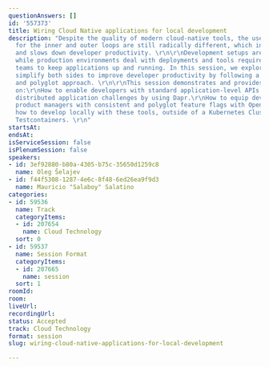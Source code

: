 ```yaml
---
questionAnswers: []
id: '557373'
title: Wiring Cloud Native applications for local development
description: "Despite the quality of modern cloud-native tools, the user experience
  for the inner and outer loops are still radically different, which introduces friction
  and slows down developer productivity. \r\n\r\nDevelopment setups are application-centric,
  while production environments deal with deployments and tools required for operations
  teams to keep applications up and running. In this session, we explore tools to
  simplify both sides to improve developer productivity by following a platform engineering
  and polyglot approach. \r\n\r\nThis session demonstrates and provides hands-on experience
  on:\r\nHow to enable developers with standard application-level APIs to solve common
  distributed application challenges by using Dapr.\r\nHow to equip developers and
  product managers with consistent and polyglot feature flags with OpenFeature.\r\nAnd
  how to develop locally with these tools, outside of a Kubernetes Cluster, by using
  Testcontainers. \r\n"
startsAt: 
endsAt: 
isServiceSession: false
isPlenumSession: false
speakers:
- id: 3ef92880-b80a-4305-b75c-35650d1259c8
  name: Oleg Šelajev
- id: f44f5308-1287-4e6c-8f48-6ed26ea9f9d3
  name: Mauricio "Salaboy" Salatino
categories:
- id: 59536
  name: Track
  categoryItems:
  - id: 207654
    name: Cloud Technology
  sort: 0
- id: 59537
  name: Session Format
  categoryItems:
  - id: 207665
    name: session
  sort: 1
roomId: 
room: 
liveUrl: 
recordingUrl: 
status: Accepted
track: Cloud Technology
format: session
slug: wiring-cloud-native-applications-for-local-development

---
```

